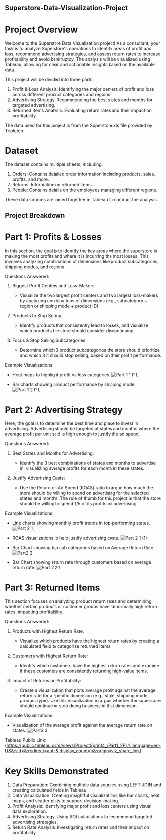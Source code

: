 ## Superstore-Data-Visualization-Project


# Project Overview
  Welcome to the Superstore Data Visualization project! As a consultant, your task is to analyze Superstore's operations to identify areas of profit and loss, recommend advertising strategies, and assess return rates to increase profitability and avoid bankruptcy. The analysis will be visualized using Tableau, allowing for clear and actionable insights based on the available data.

  This project will be divided into three parts:

  1. Profit & Loss Analysis: Identifying the major centers of profit and loss across different product categories and regions.
  2. Advertising Strategy: Recommending the best states and months for targeted advertising.
  3. Returned Items Analysis: Evaluating return rates and their impact on profitability.

The data used for this project is from the Superstore.xls file provided by Tripleten.

# Dataset

The dataset contains multiple sheets, including:

  1. Orders: Contains detailed order information including products, sales, profits, and more.
  2. Returns: Information on returned items.
  3. People: Contains details on the employees managing different regions.

  These data sources are joined together in Tableau to conduct the analysis.

## Project Breakdown
   
   # Part 1: Profits & Losses

   In this section, the goal is to identify the key areas where the superstore is making the most profits and where it is incurring the most losses. This involves analyzing combinations of dimensions like product subcategories, shipping modes, and regions.

Questions Answered:
  
  1. Biggest Profit Centers and Loss-Makers:

     - Visualize the two largest profit centers and two largest loss-makers by analyzing combinations of dimensions (e.g., subcategory + region or shipping mode + product ID).

  2. Products to Stop Selling:

     - Identify products that consistently lead to losses, and visualize which products the store should consider discontinuing.

  3. Focus & Stop Selling Subcategories:

     - Determine which 3 product subcategories the store should prioritize and which 3 it should stop selling, based on their profit performance.

Example Visualizations:
  - Heat maps to highlight profit vs loss categories.
![Part 1 1 P L](https://github.com/user-attachments/assets/5cceb2f1-ff72-48f8-813b-f67271581082)

  - Bar charts showing product performance by shipping mode.
![Part 1 2 P L](https://github.com/user-attachments/assets/b19e1567-f708-47a4-9810-019d9e8dbd38)


# Part 2: Advertising Strategy

Here, the goal is to determine the best time and place to invest in advertising. Advertising should be targeted at states and months where the average profit per unit sold is high enough to justify the ad spend.

Questions Answered:

  1. Best States and Months for Advertising:

     - Identify the 3 best combinations of states and months to advertise in, visualizing average profits for each month in these states.

  2. Justify Advertising Costs:

     - Use the Return on Ad Spend (ROAS) ratio to argue how much the store should be willing to spend on advertising for the selected states and months. The rule of thumb for this project is that the store should be willing to spend 1/5 of its profits on advertising.

Example Visualizations:

  - Line charts showing monthly profit trends in top-performing states.
![Part 2 1_](https://github.com/user-attachments/assets/5d4a2ac8-f37b-427d-8619-9eb5f03cb84c)

  - ROAS visualizations to help justify advertising costs.
![Part 2 1 (1)](https://github.com/user-attachments/assets/4d2e31ed-966a-4ed7-b315-859890df362a)

  - Bar Chart showing top sub categories based on Average Return Rate. 
![Part2 2](https://github.com/user-attachments/assets/7ad8ea56-c47c-4dd3-a978-2a780b12be05)

  - Bar Chart showing return rate through customers based on average return rate.
![Part 2 2 1](https://github.com/user-attachments/assets/cc8d3864-e0fe-4964-af3e-a275c9555b58)

# Part 3: Returned Items

This section focuses on analyzing product return rates and determining whether certain products or customer groups have abnormally high return rates, impacting profitability.

Questions Answered:

  1. Products with Highest Return Rate:

     - Visualize which products have the highest return rates by creating a calculated field to categorize returned items.

  2. Customers with Highest Return Rate:

     - Identify which customers have the highest return rates and examine if these customers are consistently returning high-value items.

  3. Impact of Returns on Profitability:

     - Create a visualization that plots average profit against the average return rate for a specific dimension (e.g., state, shipping mode, product type). Use this visualization to argue whether the superstore should continue or stop doing business in that dimension.

Example Visualizations:

  - Visualization of the average profit against the average return rate on states. 
![Part3 3](https://github.com/user-attachments/assets/bf521d1e-d1f5-4279-878c-f88699259af7)

Tableau Public Link: (https://public.tableau.com/views/ProjectSprint4_/Part1_2PL?:language=en-US&:sid=&:redirect=auth&:display_count=n&:origin=viz_share_link)






# Key Skills Demonstrated

  1. Data Preparation: Combining multiple data sources using LEFT JOIN and creating calculated fields in Tableau.
  2. Data Visualization: Creating insightful visualizations like bar charts, heat maps, and scatter plots to support decision-making.
  3. Profit Analysis: Identifying major profit and loss centers using visual data exploration.
  4. Advertising Strategy: Using ROI calculations to recommend targeted advertising strategies.
  5. Return Rate Analysis: Investigating return rates and their impact on profitability.
